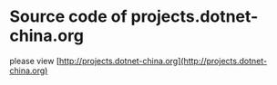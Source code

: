 # Source code of projects.dotnet-china.org



please view [http://projects.dotnet-china.org](http://projects.dotnet-china.org)